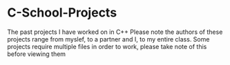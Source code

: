 # C-School-Projects
The past projects I have worked on in C++
Please note the authors of these projects range from myslef, to a partner and I, to my entire class. Some projects require multiple files in order to work, please take note of this before viewing them
